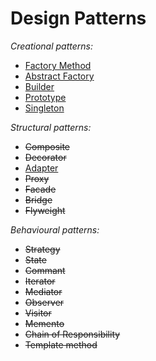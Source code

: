 # **Design Patterns**

*Creational patterns:*
+ [Factory Method](https://github.com/1inq/DesignPatterns/tree/master/FactoryMethod)
+ [Abstract Factory](https://github.com/1inq/DesignPatterns/tree/master/AbstractFactory)
+ [Builder](https://github.com/1inq/DesignPatterns/tree/master/Builder)
+ [Prototype](https://github.com/1inq/DesignPatterns/tree/master/Prototype)
+ [Singleton](https://github.com/1inq/DesignPatterns/tree/master/Singleton)


*Structural patterns:*
+ ~~Composite~~
+ ~~Decorator~~
+ [Adapter](https://github.com/1inq/DesignPatterns/tree/master/Adapter)
+ ~~Proxy~~
+ ~~Facade~~
+ ~~Bridge~~
+ ~~Flyweight~~


*Behavioural patterns:*
+ ~~Strategy~~
+ ~~State~~
+ ~~Commant~~
+ ~~Iterator~~
+ ~~Mediator~~
+ ~~Observer~~
+ ~~Visitor~~
+ ~~Memento~~
+ ~~Chain of Responsibility~~
+ ~~Template method~~
